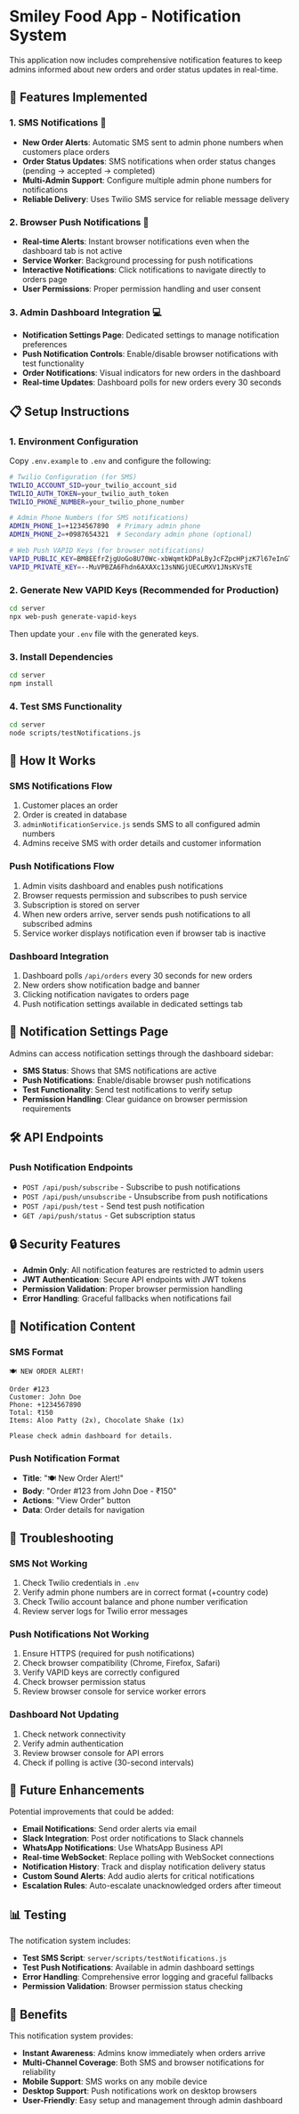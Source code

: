 # Smiley Food App - Notification System

This application now includes comprehensive notification features to keep admins informed about new orders and order status updates in real-time.

## 🚀 Features Implemented

### 1. SMS Notifications 📱
- **New Order Alerts**: Automatic SMS sent to admin phone numbers when customers place orders
- **Order Status Updates**: SMS notifications when order status changes (pending → accepted → completed)
- **Multi-Admin Support**: Configure multiple admin phone numbers for notifications
- **Reliable Delivery**: Uses Twilio SMS service for reliable message delivery

### 2. Browser Push Notifications 🔔
- **Real-time Alerts**: Instant browser notifications even when the dashboard tab is not active
- **Service Worker**: Background processing for push notifications
- **Interactive Notifications**: Click notifications to navigate directly to orders page
- **User Permissions**: Proper permission handling and user consent

### 3. Admin Dashboard Integration 💻
- **Notification Settings Page**: Dedicated settings to manage notification preferences
- **Push Notification Controls**: Enable/disable browser notifications with test functionality
- **Order Notifications**: Visual indicators for new orders in the dashboard
- **Real-time Updates**: Dashboard polls for new orders every 30 seconds

## 📋 Setup Instructions

### 1. Environment Configuration

Copy `.env.example` to `.env` and configure the following:

```bash
# Twilio Configuration (for SMS)
TWILIO_ACCOUNT_SID=your_twilio_account_sid
TWILIO_AUTH_TOKEN=your_twilio_auth_token
TWILIO_PHONE_NUMBER=your_twilio_phone_number

# Admin Phone Numbers (for SMS notifications)
ADMIN_PHONE_1=+1234567890  # Primary admin phone
ADMIN_PHONE_2=+0987654321  # Secondary admin phone (optional)

# Web Push VAPID Keys (for browser notifications)
VAPID_PUBLIC_KEY=BM8EEfrZjgUoGo8U70Wc-xbWqmtkDPaLByJcFZpcHPjzK7l67eInGTsD0Kx2VdFn9En4QHUsO7yWHxTvPqNiHMQ
VAPID_PRIVATE_KEY=--MuVPBZA6Fhdn6AXAXc13sNNGjUECuMXV1JNsKVsTE
```

### 2. Generate New VAPID Keys (Recommended for Production)

```bash
cd server
npx web-push generate-vapid-keys
```

Then update your `.env` file with the generated keys.

### 3. Install Dependencies

```bash
cd server
npm install
```

### 4. Test SMS Functionality

```bash
cd server
node scripts/testNotifications.js
```

## 🔧 How It Works

### SMS Notifications Flow
1. Customer places an order
2. Order is created in database
3. `adminNotificationService.js` sends SMS to all configured admin numbers
4. Admins receive SMS with order details and customer information

### Push Notifications Flow
1. Admin visits dashboard and enables push notifications
2. Browser requests permission and subscribes to push service
3. Subscription is stored on server
4. When new orders arrive, server sends push notifications to all subscribed admins
5. Service worker displays notification even if browser tab is inactive

### Dashboard Integration
1. Dashboard polls `/api/orders` every 30 seconds for new orders
2. New orders show notification badge and banner
3. Clicking notification navigates to orders page
4. Push notification settings available in dedicated settings tab

## 📱 Notification Settings Page

Admins can access notification settings through the dashboard sidebar:
- **SMS Status**: Shows that SMS notifications are active
- **Push Notifications**: Enable/disable browser push notifications
- **Test Functionality**: Send test notifications to verify setup
- **Permission Handling**: Clear guidance on browser permission requirements

## 🛠 API Endpoints

### Push Notification Endpoints
- `POST /api/push/subscribe` - Subscribe to push notifications
- `POST /api/push/unsubscribe` - Unsubscribe from push notifications
- `POST /api/push/test` - Send test push notification
- `GET /api/push/status` - Get subscription status

## 🔒 Security Features

- **Admin Only**: All notification features are restricted to admin users
- **JWT Authentication**: Secure API endpoints with JWT tokens
- **Permission Validation**: Proper browser permission handling
- **Error Handling**: Graceful fallbacks when notifications fail

## 🎯 Notification Content

### SMS Format
```
🍽️ NEW ORDER ALERT!

Order #123
Customer: John Doe
Phone: +1234567890
Total: ₹150
Items: Aloo Patty (2x), Chocolate Shake (1x)

Please check admin dashboard for details.
```

### Push Notification Format
- **Title**: "🍽️ New Order Alert!"
- **Body**: "Order #123 from John Doe - ₹150"
- **Actions**: "View Order" button
- **Data**: Order details for navigation

## 🚨 Troubleshooting

### SMS Not Working
1. Check Twilio credentials in `.env`
2. Verify admin phone numbers are in correct format (+country code)
3. Check Twilio account balance and phone number verification
4. Review server logs for Twilio error messages

### Push Notifications Not Working
1. Ensure HTTPS (required for push notifications)
2. Check browser compatibility (Chrome, Firefox, Safari)
3. Verify VAPID keys are correctly configured
4. Check browser permission status
5. Review browser console for service worker errors

### Dashboard Not Updating
1. Check network connectivity
2. Verify admin authentication
3. Review browser console for API errors
4. Check if polling is active (30-second intervals)

## 🔄 Future Enhancements

Potential improvements that could be added:
- **Email Notifications**: Send order alerts via email
- **Slack Integration**: Post order notifications to Slack channels
- **WhatsApp Notifications**: Use WhatsApp Business API
- **Real-time WebSocket**: Replace polling with WebSocket connections
- **Notification History**: Track and display notification delivery status
- **Custom Sound Alerts**: Add audio alerts for critical notifications
- **Escalation Rules**: Auto-escalate unacknowledged orders after timeout

## 📊 Testing

The notification system includes:
- **Test SMS Script**: `server/scripts/testNotifications.js`
- **Test Push Notifications**: Available in admin dashboard settings
- **Error Handling**: Comprehensive error logging and graceful fallbacks
- **Permission Validation**: Browser permission status checking

## 🎉 Benefits

This notification system provides:
- **Instant Awareness**: Admins know immediately when orders arrive
- **Multi-Channel Coverage**: Both SMS and browser notifications for reliability
- **Mobile Support**: SMS works on any mobile device
- **Desktop Support**: Push notifications work on desktop browsers
- **User-Friendly**: Easy setup and management through admin dashboard